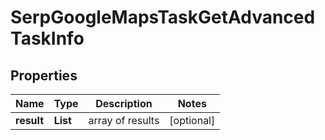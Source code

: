 # SerpGoogleMapsTaskGetAdvancedTaskInfo


## Properties

| Name | Type | Description | Notes |
|------------ | ------------- | ------------- | -------------|
**result** | **List<SerpGoogleMapsTaskGetAdvancedResultInfo>** | array of results |[optional]|